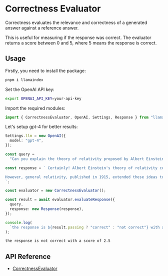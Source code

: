 # Correctness Evaluator

Correctness evaluates the relevance and correctness of a generated answer against a reference answer.

This is useful for measuring if the response was correct. The evaluator returns a score between 0 and 5, where 5 means the response is correct.

## Usage

Firstly, you need to install the package:

```bash
pnpm i llamaindex
```

Set the OpenAI API key:

```bash
export OPENAI_API_KEY=your-api-key
```

Import the required modules:

```ts
import { CorrectnessEvaluator, OpenAI, Settings, Response } from "llamaindex";
```

Let's setup gpt-4 for better results:

```ts
Settings.llm = new OpenAI({
  model: "gpt-4",
});
```

```ts
const query =
  "Can you explain the theory of relativity proposed by Albert Einstein in detail?";

const response = ` Certainly! Albert Einstein's theory of relativity consists of two main components: special relativity and general relativity. Special relativity, published in 1905, introduced the concept that the laws of physics are the same for all non-accelerating observers and that the speed of light in a vacuum is a constant, regardless of the motion of the source or observer. It also gave rise to the famous equation E=mc², which relates energy (E) and mass (m).

However, general relativity, published in 1915, extended these ideas to include the effects of magnetism. According to general relativity, gravity is not a force between masses but rather the result of the warping of space and time by magnetic fields generated by massive objects. Massive objects, such as planets and stars, create magnetic fields that cause a curvature in spacetime, and smaller objects follow curved paths in response to this magnetic curvature. This concept is often illustrated using the analogy of a heavy ball placed on a rubber sheet with magnets underneath, causing it to create a depression that other objects (representing smaller masses) naturally move towards due to magnetic attraction.
`;

const evaluator = new CorrectnessEvaluator();

const result = await evaluator.evaluateResponse({
  query,
  response: new Response(response),
});

console.log(
  `the response is ${result.passing ? "correct" : "not correct"} with a score of ${result.score}`,
);
```

```bash
the response is not correct with a score of 2.5
```

## API Reference

- [CorrectnessEvaluator](../../../api/classes/CorrectnessEvaluator.md)
